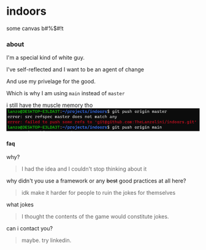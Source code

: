# indoors

some canvas b#%$#!t

### about

I'm a special kind of white guy.

I've self-reflected and I want to be an agent of change

And use my privelage for the good.

Which is why I am using `main` instead of `master`

i still have the muscle memory tho
![oops](/still-have-that-muscle-memory-tho.png)

#### faq

why?

> I had the idea and I couldn't stop thinking about it

why didn't you use a framework or any ~~best~~ good practices at all here?

> idk make it harder for people to ruin the jokes for themselves

what jokes

> I thought the contents of the game would constitute jokes.

can i contact you?

> maybe. try linkedin.
